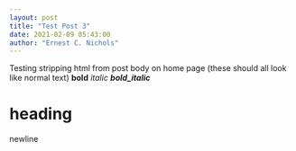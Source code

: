 ```yaml
---
layout: post
title: "Test Post 3"
date: 2021-02-09 05:43:00
author: "Ernest C. Nichols"
---
```


Testing stripping html from post body on home page (these should all look like normal text) **bold** *italic* ***bold_italic***
# heading

newline